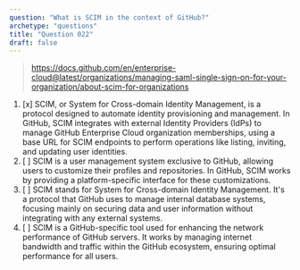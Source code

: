 ```yaml
---
question: "What is SCIM in the context of GitHub?"
archetype: "questions"
title: "Question 022"
draft: false
---
```


> https://docs.github.com/en/enterprise-cloud@latest/organizations/managing-saml-single-sign-on-for-your-organization/about-scim-for-organizations
1. [x] SCIM, or System for Cross-domain Identity Management, is a protocol designed to automate identity provisioning and management. In GitHub, SCIM integrates with external Identity Providers (IdPs) to manage GitHub Enterprise Cloud organization memberships, using a base URL for SCIM endpoints to perform operations like listing, inviting, and updating user identities.
1. [ ] SCIM is a user management system exclusive to GitHub, allowing users to customize their profiles and repositories. In GitHub, SCIM works by providing a platform-specific interface for these customizations.
1. [ ] SCIM stands for System for Cross-domain Identity Management. It's a protocol that GitHub uses to manage internal database systems, focusing mainly on securing data and user information without integrating with any external systems.
1. [ ] SCIM is a GitHub-specific tool used for enhancing the network performance of GitHub servers. It works by managing internet bandwidth and traffic within the GitHub ecosystem, ensuring optimal performance for all users.
